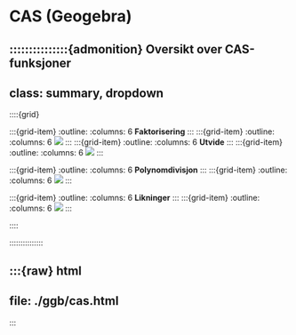 # CAS (Geogebra)


:::::::::::::::{admonition} Oversikt over CAS-funksjoner
---
class: summary, dropdown
---

::::{grid}

:::{grid-item}
:outline:
:columns: 6
**Faktorisering**
:::
:::{grid-item}
:outline:
:columns: 6
![](./ggb/faktoriser.png)
:::
:::{grid-item}
:outline:
:columns: 6
**Utvide**
:::
:::{grid-item}
:outline:
:columns: 6
![](./ggb/regnut.png)
:::

:::{grid-item}
:outline:
:columns: 6
**Polynomdivisjon**
:::
:::{grid-item}
:outline:
:columns: 6
![](./ggb/divisjon.png)
:::

:::{grid-item}
:outline:
:columns: 6
**Likninger**
:::
:::{grid-item}
:outline:
:columns: 6
![](./ggb/likning.png)
:::



::::



:::::::::::::::


:::{raw} html
---
file: ./ggb/cas.html
---
:::